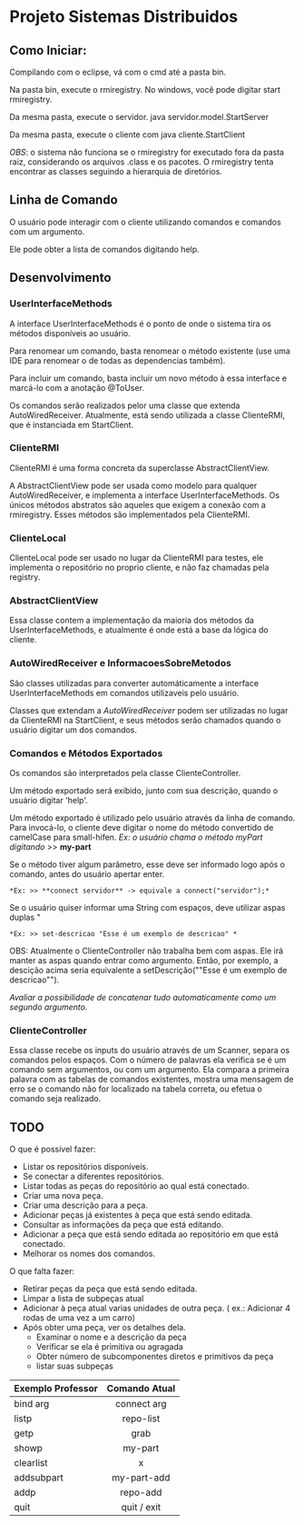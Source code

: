 # Projeto Sistemas Distribuidos

## Como Iniciar:
 Compilando com o eclipse, vá com o cmd até a pasta bin.

 Na pasta bin, execute o rmiregistry. No windows, você pode digitar start rmiregistry. 

 Da mesma pasta, execute o servidor. java servidor.model.StartServer <nomeDoServidor>

 Da mesma pasta, execute o cliente com java cliente.StartClient


 *OBS*: o sistema não funciona se o rmiregistry for executado fora da pasta raiz, considerando os arquivos .class e os pacotes. O rmiregistry tenta encontrar as classes seguindo a hierarquia de diretórios.


 
 ## Linha de Comando
O usuário pode interagir com o cliente utilizando comandos e comandos com um argumento. 

Ele pode obter a lista de comandos digitando help.


## Desenvolvimento
### UserInterfaceMethods
A interface UserInterfaceMethods é o ponto de onde o sistema tira os métodos disponíveis ao usuário.

Para renomear um comando, basta renomear o método existente (use uma IDE para renomear o de todas as dependencias também).

Para incluir um comando, basta incluir um novo método à essa interface e marcá-lo com a anotação @ToUser. 

Os comandos serão realizados pelor uma classe que extenda AutoWiredReceiver. Atualmente, está sendo utilizada a classe ClienteRMI, que é instanciada em StartClient. 

### ClienteRMI 
ClienteRMI é uma forma concreta da superclasse AbstractClientView.

A AbstractClientView pode ser usada como modelo para qualquer AutoWiredReceiver, e implementa a interface UserInterfaceMethods. Os únicos métodos abstratos são aqueles que exigem a conexão com a rmiregistry. Esses métodos são implementados pela ClienteRMI.
 
### ClienteLocal
ClienteLocal pode ser usado no lugar da ClienteRMI para testes, ele implementa o repositório no proprio cliente, e não faz chamadas pela registry.

### AbstractClientView
Essa classe contem a implementação da maioria dos métodos da UserInterfaceMethods, e atualmente é onde está a base da lógica do cliente. 

### AutoWiredReceiver e InformacoesSobreMetodos
São classes utilizadas para converter automáticamente a interface UserInterfaceMethods em comandos utilizaveis pelo usuário.

Classes que extendam a *AutoWiredReceiver* podem ser utilizadas no lugar da ClienteRMI na StartClient, e seus métodos serão chamados quando o usuário digitar
um dos comandos.


### Comandos e Métodos Exportados
Os comandos são interpretados pela classe ClienteController.

Um método exportado será exibido, junto com sua descrição, quando o usuário digitar 'help'.
 
Um método exportado é utilizado pelo usuário através da linha de comando.
Para invocá-lo, o cliente deve digitar o nome do método convertido de camelCase
para small-hifen.
    *Ex: o usuário chama o método myPart digitando* >> **my-part**
  
Se o método tiver algum parâmetro, esse deve ser informado logo após o comando, antes do usuário apertar enter.
    
    *Ex: >> **connect servidor** -> equivale a connect("servidor");*
 
Se o usuário quiser informar uma String com espaços, deve utilizar aspas duplas "
 	
	*Ex: >> set-descricao "Esse é um exemplo de descricao" *
  
OBS: Atualmente o ClienteController não trabalha bem com aspas. Ele irá manter as aspas quando entrar como argumento. Então, por exemplo, a descição acima seria equivalente a setDescrição("\"Esse é um exemplo de descricao\"").

*Avaliar a possibilidade de concatenar tudo automaticamente como um segundo argumento.*

### ClienteController
Essa classe recebe os inputs do usuário através de um Scanner, separa os comandos pelos espaços. 
Com o número de palavras ela verifica se é um comando sem argumentos, ou com um argumento.  Ela compara a primeira palavra com as tabelas de comandos existentes,
mostra uma mensagem de erro se o comando não for localizado na tabela correta, ou efetua o comando seja realizado.









## TODO
O que é possível fazer:
* Listar os repositórios disponíveis.
* Se conectar a diferentes repositórios.
* Listar todas as peças do repositório ao qual está conectado.
* Criar uma nova peça.
* Criar uma descrição para a peça.
* Adicionar peças já existentes à peça que está sendo editada. 
* Consultar as informações da peça que está editando.
* Adicionar a peça que está sendo editada ao repositório em que está conectado.
* Melhorar os nomes dos comandos.

O que falta fazer:
* Retirar peças da peça que está sendo editada.
*  Limpar a lista de subpeças atual
*  Adicionar à peça atual varias unidades de outra peça. ( ex.: Adicionar 4 rodas de uma vez a um carro)
*  Após obter uma peça, ver os detalhes dela.
	*  Examinar o nome e  a descrição da peça
	*  Verificar se ela é primitiva ou agragada
	*  Obter número de subcomponentes diretos e primitivos da peça
	*  listar suas subpeças



|Exemplo Professor  | Comando Atual |
|:-------------------| :--------------:|
|   bind   arg      |  connect arg  |
|   listp           |  repo-list    |
|   getp            |  grab         |
|   showp           |  my-part      |
|   clearlist       |   x          |
|   addsubpart      |  my-part-add  |
|   addp            |   repo-add    |
|   quit            | quit / exit   |
